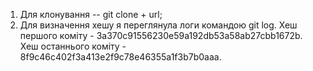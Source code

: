 1. Для клонування -- git clone + url;
2. Для визначення хешу я переглянула логи командою git log. Хеш першого коміту - 3a370c91556230e59a192db53a58ab27cbb1672b.
Хеш останнього коміту -  8f9c46c402f3a413e2f9c78e46355a1f3b7b0aaa.

